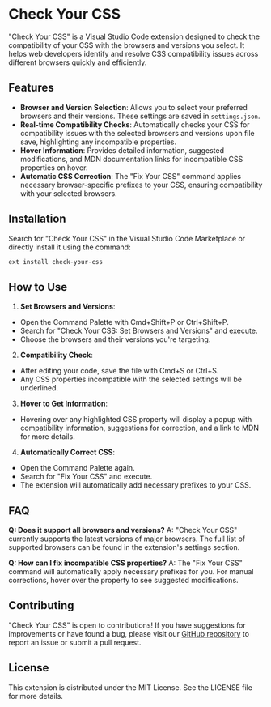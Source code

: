 # Check Your CSS

"Check Your CSS" is a Visual Studio Code extension designed to check the compatibility of your CSS with the browsers and versions you select. It helps web developers identify and resolve CSS compatibility issues across different browsers quickly and efficiently.

## Features

- **Browser and Version Selection**: Allows you to select your preferred browsers and their versions. These settings are saved in `settings.json`.
- **Real-time Compatibility Checks**: Automatically checks your CSS for compatibility issues with the selected browsers and versions upon file save, highlighting any incompatible properties.
- **Hover Information**: Provides detailed information, suggested modifications, and MDN documentation links for incompatible CSS properties on hover.
- **Automatic CSS Correction**: The "Fix Your CSS" command applies necessary browser-specific prefixes to your CSS, ensuring compatibility with your selected browsers.

## Installation

Search for "Check Your CSS" in the Visual Studio Code Marketplace or directly install it using the command:

```bash
ext install check-your-css
```

## How to Use

1. **Set Browsers and Versions**:

- Open the Command Palette with Cmd+Shift+P or Ctrl+Shift+P.
- Search for "Check Your CSS: Set Browsers and Versions" and execute.
- Choose the browsers and their versions you're targeting.

2. **Compatibility Check**:

- After editing your code, save the file with Cmd+S or Ctrl+S.
- Any CSS properties incompatible with the selected settings will be underlined.

3. **Hover to Get Information**:

- Hovering over any highlighted CSS property will display a popup with compatibility information, suggestions for correction, and a link to MDN for more details.

4. **Automatically Correct CSS**:

- Open the Command Palette again.
- Search for "Fix Your CSS" and execute.
- The extension will automatically add necessary prefixes to your CSS.

## FAQ

**Q: Does it support all browsers and versions?**
A: "Check Your CSS" currently supports the latest versions of major browsers. The full list of supported browsers can be found in the extension's settings section.

**Q: How can I fix incompatible CSS properties?**
A: The "Fix Your CSS" command will automatically apply necessary prefixes for you. For manual corrections, hover over the property to see suggested modifications.

## Contributing

"Check Your CSS" is open to contributions! If you have suggestions for improvements or have found a bug, please visit our [GitHub repository](https://github.com/TeamTitans1/checkyourcss-vscode) to report an issue or submit a pull request.

## License

This extension is distributed under the MIT License. See the LICENSE file for more details.
